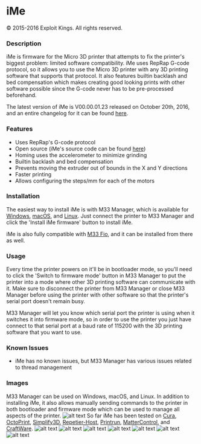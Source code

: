 # iMe
© 2015-2016 Exploit Kings. All rights reserved.

### Description
iMe is firmware for the Micro 3D printer that attempts to fix the printer's biggest problem: limited software compatibility. iMe uses RepRap G-code protocol, so it allows you to use the Micro 3D printer with any 3D printing software that supports that protocol. It also features builtin backlash and bed compensation which makes creating good looking prints with other software possible since the G-code never has to be pre-processed beforehand.

The latest version of iMe is V00.00.01.23 released on October 20th, 2016, and an entire changelog for it can be found [here](https://raw.githubusercontent.com/donovan6000/iMe/master/Changelog).

### Features
* Uses RepRap's G-code protocol
* Open source (iMe's source code can be found [here](https://github.com/donovan6000/iMe))
* Homing uses the accelerometer to minimize grinding
* Builtin backlash and bed compensation
* Prevents moving the extruder out of bounds in the X and Y directions
* Faster printing
* Allows configuring the steps/mm for each of the motors

### Installation
The easiest way to install iMe is with M33 Manager, which is available for [Windows](https://raw.githubusercontent.com/donovan6000/iMe/master/M33%20Manager/M33%20Manager%20Windows.zip), [macOS](https://raw.githubusercontent.com/donovan6000/iMe/master/M33%20Manager/M33%20Manager%20macOS.zip), and [Linux](https://raw.githubusercontent.com/donovan6000/iMe/master/M33%20Manager/M33%20Manager%20Linux.zip). Just connect the printer to M33 Manager and click the 'Install iMe firmware' button to install iMe.

iMe is also fully compatible with [M33 Fio](https://github.com/donovan6000/M33-Fio), and it can be installed from there as well.

### Usage
Every time the printer powers on it'll be in bootloader mode, so you'll need to click the 'Switch to firmware mode' button in M33 Manager to put the printer into a mode where other 3D printing software can communicate with it. Make sure to disconnect the printer from M33 Manager or close M33 Manager before using the printer with other software so that the printer's serial port doesn't remain busy.

M33 Manager will let you know which serial port the printer is using when it switches it into firmware mode, so in order to use the printer you just have connect to that serial port at a baud rate of 115200 with the 3D printing software that you want to use.

### Known Issues
* iMe has no known issues, but M33 Manager has various issues related to thread management

### Images
M33 Manager can be used on Windows, macOS, and Linux. In addition to installing iMe, it also allows manually sending commands to the printer in both bootloader and firmware mode which can be used to manage all aspects of the printer.
![alt text](https://raw.githubusercontent.com/donovan6000/iMe/master/images/m33%20manager.png "M33 Manager")
So far iMe has been tested on [Cura](https://ultimaker.com/en/products/cura-software), [OctoPrint](http://octoprint.org/), [Simplify3D](https://www.simplify3d.com/), [Repetier-Host](https://www.repetier.com/), [Printrun](http://www.pronterface.com/), [MatterControl](http://www.mattercontrol.com/), and [CraftWare](https://craftunique.com/craftware).
![alt text](https://raw.githubusercontent.com/donovan6000/iMe/master/images/cura.png "Cura")
![alt text](https://raw.githubusercontent.com/donovan6000/iMe/master/images/octoprint.png "OctoPrint")
![alt text](https://raw.githubusercontent.com/donovan6000/iMe/master/images/simplify3d.png "Simplify3D")
![alt text](https://raw.githubusercontent.com/donovan6000/iMe/master/images/repetier-host.png "Repetier-Host")
![alt text](https://raw.githubusercontent.com/donovan6000/iMe/master/images/printrun.png "Printrun")
![alt text](https://raw.githubusercontent.com/donovan6000/iMe/master/images/mattercontrol.png "MatterControl")
![alt text](https://raw.githubusercontent.com/donovan6000/iMe/master/images/craftware.png "CraftWare")
